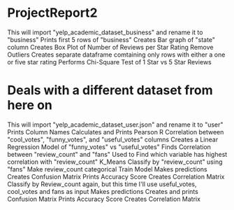 # ProjectReport2



This will import "yelp_academic_dataset_business" and rename it to "business"
Prints first 5 rows of "business"
Creates Bar graph of "state" column
Creates Box Plot of Number of Reviews per Star Rating
Remove Outliers
Creates separate dataframe comtaining only rows with either a one or five star rating
Performs Chi-Square Test of 1 Star vs 5 Star Reviews

# Deals with a different dataset from here on

This will import "yelp_academic_dataset_user.json" and rename it to "user"
Prints Column Names
Calculates and Prints Pearson R Correlation between "cool_votes", "funny_votes", and "useful_votes" columns
Creates a Linear Regression Model of "funny_votes" vs "useful_votes"
Finds Correlation between "review_count" and "fans"
Used to Find which variable has highest correlation with "review_count"
K_Means
Classify by "review_count" using "fans"
Make review_count categorical
Train Model
Makes predictions
Creates Confusion Matrix
Prints Accuracy Score
Creates Correlation Matrix
Classify by Review_count again, but this time I'll use useful_votes, cool_votes and fans as input
Makes predictions
Creates and prints Confusion Matrix
Prints Accuracy Score
Creates Correlation Matrix

